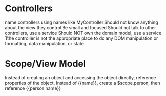 Controllers
===========
name controllers using names like MyController
Should not know anything about the view they control
Be small and focused
Should not talk to other controllers, use a service
Should NOT own the domain model, use a service
Tthe controller is not the appropriate place to do any DOM manipulation or formatting, data manipulation, or state


Scope/View Model
================
Instead of creating an object and accessing the object directly, reference properties of the object.  Instead of {{name}}, create a $scope.person, then reference {{person.name}}
